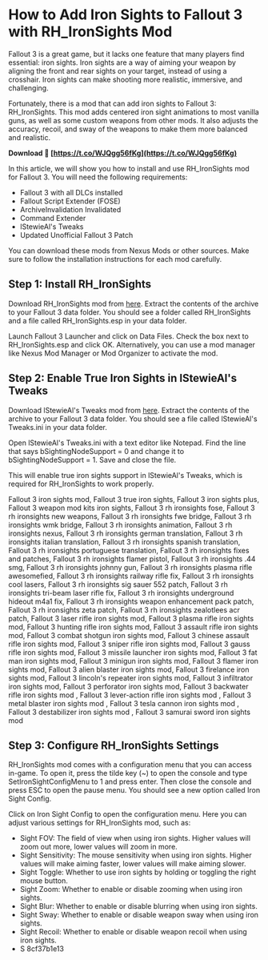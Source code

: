 # How to Add Iron Sights to Fallout 3 with RH\_IronSights Mod
 
Fallout 3 is a great game, but it lacks one feature that many players find essential: iron sights. Iron sights are a way of aiming your weapon by aligning the front and rear sights on your target, instead of using a crosshair. Iron sights can make shooting more realistic, immersive, and challenging.
 
Fortunately, there is a mod that can add iron sights to Fallout 3: RH\_IronSights. This mod adds centered iron sight animations to most vanilla guns, as well as some custom weapons from other mods. It also adjusts the accuracy, recoil, and sway of the weapons to make them more balanced and realistic.
 
**Download 🔗 [https://t.co/WJQgg56fKg](https://t.co/WJQgg56fKg)**


 
In this article, we will show you how to install and use RH\_IronSights mod for Fallout 3. You will need the following requirements:
 
- Fallout 3 with all DLCs installed
- Fallout Script Extender (FOSE)
- ArchiveInvalidation Invalidated
- Command Extender
- lStewieAl's Tweaks
- Updated Unofficial Fallout 3 Patch

You can download these mods from Nexus Mods or other sources. Make sure to follow the installation instructions for each mod carefully.
 
## Step 1: Install RH\_IronSights
 
Download RH\_IronSights mod from [here](https://www.nexusmods.com/fallout3/mods/6938). Extract the contents of the archive to your Fallout 3 data folder. You should see a folder called RH\_IronSights and a file called RH\_IronSights.esp in your data folder.
 
Launch Fallout 3 Launcher and click on Data Files. Check the box next to RH\_IronSights.esp and click OK. Alternatively, you can use a mod manager like Nexus Mod Manager or Mod Organizer to activate the mod.
 
## Step 2: Enable True Iron Sights in lStewieAl's Tweaks
 
Download lStewieAl's Tweaks mod from [here](https://www.nexusmods.com/fallout3/mods/23631). Extract the contents of the archive to your Fallout 3 data folder. You should see a file called lStewieAl's Tweaks.ini in your data folder.
 
Open lStewieAl's Tweaks.ini with a text editor like Notepad. Find the line that says bSightingNodeSupport = 0 and change it to bSightingNodeSupport = 1. Save and close the file.
 
This will enable true iron sights support in lStewieAl's Tweaks, which is required for RH\_IronSights to work properly.
 
Fallout 3 iron sights mod,  Fallout 3 true iron sights,  Fallout 3 iron sights plus,  Fallout 3 weapon mod kits iron sights,  Fallout 3 rh ironsights fose,  Fallout 3 rh ironsights new weapons,  Fallout 3 rh ironsights fwe bridge,  Fallout 3 rh ironsights wmk bridge,  Fallout 3 rh ironsights animation,  Fallout 3 rh ironsights nexus,  Fallout 3 rh ironsights german translation,  Fallout 3 rh ironsights italian translation,  Fallout 3 rh ironsights spanish translation,  Fallout 3 rh ironsights portuguese translation,  Fallout 3 rh ironsights fixes and patches,  Fallout 3 rh ironsights flamer pistol,  Fallout 3 rh ironsights .44 smg,  Fallout 3 rh ironsights johnny gun,  Fallout 3 rh ironsights plasma rifle awesomefied,  Fallout 3 rh ironsights railway rifle fix,  Fallout 3 rh ironsights cool lasers,  Fallout 3 rh ironsights sig sauer 552 patch,  Fallout 3 rh ironsights tri-beam laser rifle fix,  Fallout 3 rh ironsights underground hideout m4a1 fix,  Fallout 3 rh ironsights weapon enhancement pack patch,  Fallout 3 rh ironsights zeta patch,  Fallout 3 rh ironsights zealotlees acr patch,  Fallout 3 laser rifle iron sights mod,  Fallout 3 plasma rifle iron sights mod,  Fallout 3 hunting rifle iron sights mod,  Fallout 3 assault rifle iron sights mod,  Fallout 3 combat shotgun iron sights mod,  Fallout 3 chinese assault rifle iron sights mod,  Fallout 3 sniper rifle iron sights mod,  Fallout 3 gauss rifle iron sights mod,  Fallout 3 missile launcher iron sights mod,  Fallout 3 fat man iron sights mod,  Fallout 3 minigun iron sights mod,  Fallout 3 flamer iron sights mod,  Fallout 3 alien blaster iron sights mod,  Fallout 3 firelance iron sights mod,  Fallout 3 lincoln's repeater iron sights mod,  Fallout 3 infiltrator iron sights mod,  Fallout 3 perforator iron sights mod,  Fallout 3 backwater rifle iron sights mod ,  Fallout 3 lever-action rifle iron sights mod ,  Fallout 3 metal blaster iron sights mod ,  Fallout 3 tesla cannon iron sights mod ,  Fallout 3 destabilizer iron sights mod ,  Fallout 3 samurai sword iron sights mod
 
## Step 3: Configure RH\_IronSights Settings
 
RH\_IronSights mod comes with a configuration menu that you can access in-game. To open it, press the tilde key (~) to open the console and type SetIronSightConfigMenu to 1 and press enter. Then close the console and press ESC to open the pause menu. You should see a new option called Iron Sight Config.
 
Click on Iron Sight Config to open the configuration menu. Here you can adjust various settings for RH\_IronSights mod, such as:

- Sight FOV: The field of view when using iron sights. Higher values will zoom out more, lower values will zoom in more.
- Sight Sensitivity: The mouse sensitivity when using iron sights. Higher values will make aiming faster, lower values will make aiming slower.
- Sight Toggle: Whether to use iron sights by holding or toggling the right mouse button.
- Sight Zoom: Whether to enable or disable zooming when using iron sights.
- Sight Blur: Whether to enable or disable blurring when using iron sights.
- Sight Sway: Whether to enable or disable weapon sway when using iron sights.
- Sight Recoil: Whether to enable or disable weapon recoil when using iron sights.
- S 8cf37b1e13


